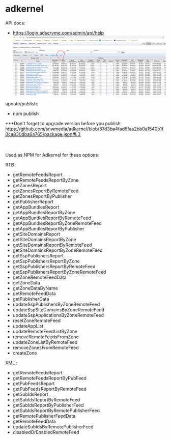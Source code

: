 # adkernel

API docs:
- https://login.adservme.com/admin/api/help
![API docs](https://github.com/snwmedia/adkernel/blob/master/image/adkernel%20api.PNG)



update/publish:
- npm publish

***Don't forget to upgrade version before you publish:<br/>
https://github.com/snwmedia/adkernel/blob/57d3ba4fad5faa2bb0a1540b1f0ca830dba6a765/package.json#L3

<br/><br/>
Used as NPM for Adkernel for these options:

 RTB :
   -  getRemoteFeedsReport
   -  getRemoteFeedsReportByZone
   -  getZonesReport
   -  getZonesReportByRemoteFeed
   -  getZonesReportByPublisher
   -  getPublisherReport
   -  getAppBundlesReport
   -  getAppBundlesReportByZone
   -  getAppBundlesReportByRemoteFeed
   -  getAppBundlesReportByZoneRemoteFeed
   -  getAppBundlesReportByPublisher
   -  getSiteDomainsReport
   -  getSiteDomainsReportByZone
   -  getSiteDomainsReportByRemoteFeed
   -  getSiteDomainsReportByZoneRemoteFeed
   -  getSspPublishersReport
   -  getSspPublishersReportByZone
   -  getSspPublishersReportByRemoteFeed
   -  getSspPublishersReportByZoneRemoteFeed
   -  getZoneRemoteFeedData
   -  getZoneData
   -  getZoneDataByName
   -  getRemoteFeedData
   -  getPublisherData
   -  updateSspPublishersByZoneRemoteFeed
   -  updateSspSiteDomainsByZoneRemoteFeed
   -  updateSspApplicationsByZoneRemoteFeed
   -  resetZoneRemoteFeed
   -  updateAppList
   -  updateRemoteFeedListByZone
   -  removeRemoteFeedsFromZone
   -  updateZoneListByRemoteFeed
   -  removeZonesFromRemoteFeed
   -  createZone

 XML :
   -  getRemoteFeedsReport
   -  getRemoteFeedsReportByPubFeed
   -  getPubFeedsReport
   -  getPubFeedsReportByRemoteFeed
   -  getSubIdsReport
   -  getSubIdsReportByRemoteFeed
   -  getSubIdsReportByPublisherFeed
   -  getSubIdsReportByRemotePublisherFeed
   -  getRemotePublisherFeedData
   -  getRemoteFeedData
   -  updateSubIdsByRemotePublisherFeed
   -  disabledOrEnabledRemoteFeed


